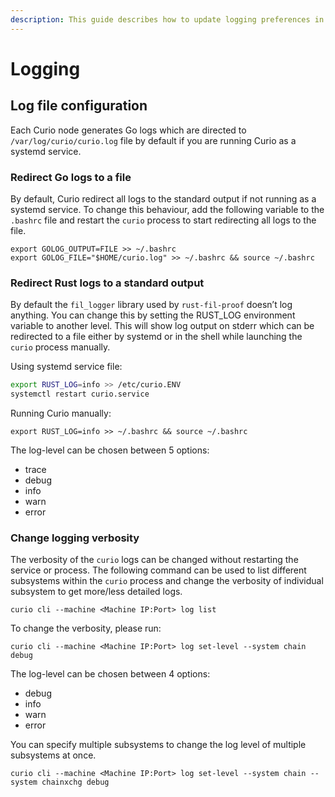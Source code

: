 ```yaml
---
description: This guide describes how to update logging preferences in Curio.
---
```


# Logging

## Log file configuration&#x20;

Each Curio node generates Go logs which are directed to `/var/log/curio/curio.log` file by default if you are running Curio as a systemd service.

### Redirect Go logs to a file&#x20;

By default, Curio redirect all logs to the standard output if not running as a systemd service. To change this behaviour, add the following variable to the `.bashrc` file and restart the `curio` process to start redirecting all logs to the file.

```shell
export GOLOG_OUTPUT=FILE >> ~/.bashrc
export GOLOG_FILE="$HOME/curio.log" >> ~/.bashrc && source ~/.bashrc
```

### Redirect Rust logs to a standard output&#x20;

By default the `fil_logger` library used by `rust-fil-proof` doesn’t log anything. You can change this by setting the RUST\_LOG environment variable to another level. This will show log output on stderr which can be redirected to a file either by systemd or in the shell while launching the `curio` process manually.

Using systemd service file:

```bash
export RUST_LOG=info >> /etc/curio.ENV
systemctl restart curio.service
```

Running Curio manually:

```shell
export RUST_LOG=info >> ~/.bashrc && source ~/.bashrc
```

The log-level can be chosen between 5 options:

* trace
* debug
* info
* warn
* error

### Change logging verbosity&#x20;

The verbosity of the `curio` logs can be changed without restarting the service or process. The following command can be used to list different subsystems within the `curio` process and change the verbosity of individual subsystem to get more/less detailed logs.

```shell
curio cli --machine <Machine IP:Port> log list
```

To change the verbosity, please run:

```shell
curio cli --machine <Machine IP:Port> log set-level --system chain debug
```

The log-level can be chosen between 4 options:

* debug
* info
* warn
* error

You can specify multiple subsystems to change the log level of multiple subsystems at once.

```shell
curio cli --machine <Machine IP:Port> log set-level --system chain --system chainxchg debug
```

